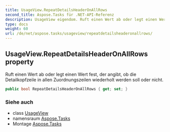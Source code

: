 ```yaml
---
title: UsageView.RepeatDetailsHeaderOnAllRows
second_title: Aspose.Tasks für .NET-API-Referenz
description: UsageView eigendom. Ruft einen Wert ab oder legt einen Wert fest der angibt ob die Detailkopfzeile in allen Zuordnungszeilen wiederholt werden soll oder nicht.
type: docs
weight: 60
url: /de/net/aspose.tasks/usageview/repeatdetailsheaderonallrows/
---
```

## UsageView.RepeatDetailsHeaderOnAllRows property

Ruft einen Wert ab oder legt einen Wert fest, der angibt, ob die Detailkopfzeile in allen Zuordnungszeilen wiederholt werden soll oder nicht.

```csharp
public bool RepeatDetailsHeaderOnAllRows { get; set; }
```

### Siehe auch

* class [UsageView](../)
* namensraum [Aspose.Tasks](../../usageview/)
* Montage [Aspose.Tasks](../../../)


